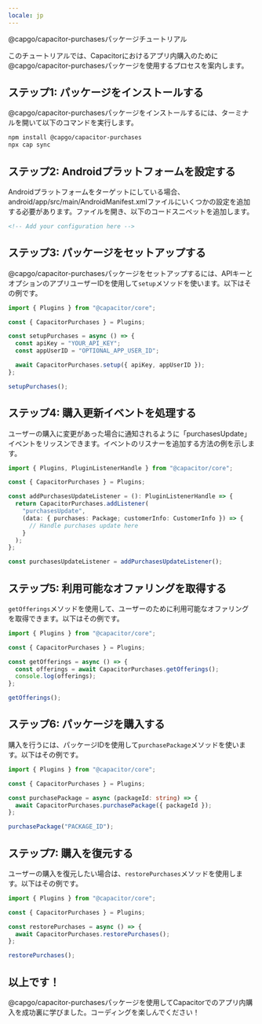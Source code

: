 ```yaml
---
locale: jp
---
```


@capgo/capacitor-purchasesパッケージチュートリアル

このチュートリアルでは、Capacitorにおけるアプリ内購入のために@capgo/capacitor-purchasesパッケージを使用するプロセスを案内します。

## ステップ1: パッケージをインストールする

@capgo/capacitor-purchasesパッケージをインストールするには、ターミナルを開いて以下のコマンドを実行します。

```bash
npm install @capgo/capacitor-purchases
npx cap sync
```

## ステップ2: Androidプラットフォームを設定する

Androidプラットフォームをターゲットにしている場合、android/app/src/main/AndroidManifest.xmlファイルにいくつかの設定を追加する必要があります。ファイルを開き、以下のコードスニペットを追加します。

```xml
<!-- Add your configuration here -->
```

## ステップ3: パッケージをセットアップする

@capgo/capacitor-purchasesパッケージをセットアップするには、APIキーとオプションのアプリユーザーIDを使用して`setup`メソッドを使います。以下はその例です。

```typescript
import { Plugins } from "@capacitor/core";

const { CapacitorPurchases } = Plugins;

const setupPurchases = async () => {
  const apiKey = "YOUR_API_KEY";
  const appUserID = "OPTIONAL_APP_USER_ID";

  await CapacitorPurchases.setup({ apiKey, appUserID });
};

setupPurchases();
```

## ステップ4: 購入更新イベントを処理する

ユーザーの購入に変更があった場合に通知されるように「purchasesUpdate」イベントをリッスンできます。イベントのリスナーを追加する方法の例を示します。

```typescript
import { Plugins, PluginListenerHandle } from "@capacitor/core";

const { CapacitorPurchases } = Plugins;

const addPurchasesUpdateListener = (): PluginListenerHandle => {
  return CapacitorPurchases.addListener(
    "purchasesUpdate",
    (data: { purchases: Package; customerInfo: CustomerInfo }) => {
      // Handle purchases update here
    }
  );
};

const purchasesUpdateListener = addPurchasesUpdateListener();
```

## ステップ5: 利用可能なオファリングを取得する

`getOfferings`メソッドを使用して、ユーザーのために利用可能なオファリングを取得できます。以下はその例です。

```typescript
import { Plugins } from "@capacitor/core";

const { CapacitorPurchases } = Plugins;

const getOfferings = async () => {
  const offerings = await CapacitorPurchases.getOfferings();
  console.log(offerings);
};

getOfferings();
```

## ステップ6: パッケージを購入する

購入を行うには、パッケージIDを使用して`purchasePackage`メソッドを使います。以下はその例です。

```typescript
import { Plugins } from "@capacitor/core";

const { CapacitorPurchases } = Plugins;

const purchasePackage = async (packageId: string) => {
  await CapacitorPurchases.purchasePackage({ packageId });
};

purchasePackage("PACKAGE_ID");
```

## ステップ7: 購入を復元する

ユーザーの購入を復元したい場合は、`restorePurchases`メソッドを使用します。以下はその例です。

```typescript
import { Plugins } from "@capacitor/core";

const { CapacitorPurchases } = Plugins;

const restorePurchases = async () => {
  await CapacitorPurchases.restorePurchases();
};

restorePurchases();
```

## 以上です！

@capgo/capacitor-purchasesパッケージを使用してCapacitorでのアプリ内購入を成功裏に学びました。コーディングを楽しんでください！